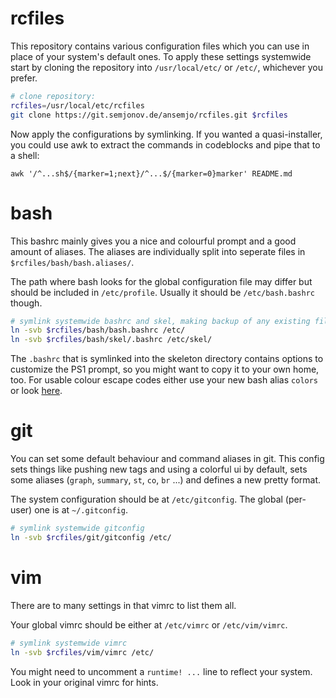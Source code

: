 # rcfiles

This repository contains various configuration files which you can use in place
of your system's default ones. To apply these settings systemwide start by
cloning the repository into `/usr/local/etc/` or `/etc/`, whichever you prefer.

```sh
# clone repository:
rcfiles=/usr/local/etc/rcfiles
git clone https://git.semjonov.de/ansemjo/rcfiles.git $rcfiles
```

Now apply the configurations by symlinking. If you wanted a quasi-installer, you
could use awk to extract the commands in codeblocks and pipe that to a shell:

`awk '/^...sh$/{marker=1;next}/^...$/{marker=0}marker' README.md`



# bash

This bashrc mainly gives you a nice and colourful prompt and a good amount of
aliases. The aliases are individually split into seperate files in
`$rcfiles/bash/bash.aliases/`.

The path where bash looks for the global configuration file may differ but
should be included in `/etc/profile`. Usually it should be `/etc/bash.bashrc`
though.

```sh
# symlink systemwide bashrc and skel, making backup of any existing files
ln -svb $rcfiles/bash/bash.bashrc /etc/
ln -svb $rcfiles/bash/skel/.bashrc /etc/skel/
```

The `.bashrc` that is symlinked into the skeleton directory contains options
to customize the PS1 prompt, so you might want to copy it to your own home, too.
For usable colour escape codes either use your new bash alias `colors` or look
[here](http://misc.flogisoft.com/bash/tip_colors_and_formatting).



# git

You can set some default behaviour and command aliases in git. This config sets
things like pushing new tags and using a colorful ui by default, sets some
aliases (`graph`, `summary`, `st`, `co`, `br` ...) and defines a new pretty
format.

The system
configuration should be at `/etc/gitconfig`. The global (per-user) one is at
`~/.gitconfig`.

```sh
# symlink systemwide gitconfig
ln -svb $rcfiles/git/gitconfig /etc/
```



# vim

There are to many settings in that vimrc to list them all.

Your global vimrc should be either at `/etc/vimrc` or `/etc/vim/vimrc`.

```sh
# symlink systemwide vimrc
ln -svb $rcfiles/vim/vimrc /etc/
```

You might need to uncomment a `runtime! ...` line to reflect your system. Look
in your original vimrc for hints.